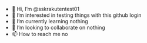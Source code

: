 - 👋 Hi, I’m @sskrakutentest01
- 👀 I’m interested in testing things with this github login
- 🌱 I’m currently learning nothing
- 💞️ I’m looking to collaborate on nothing
- 📫 How to reach me no

<!---
sskrakutentest01/sskrakutentest01 is a ✨ special ✨ repository because its `README.md` (this file) appears on your GitHub profile.
You can click the Preview link to take a look at your changes.
--->
